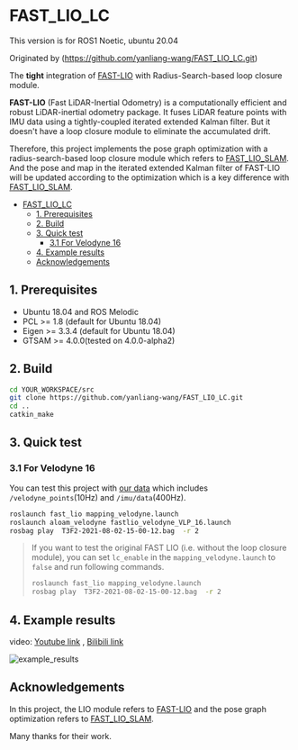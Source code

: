 # FAST_LIO_LC

This version is for ROS1 Noetic, ubuntu 20.04

Originated by (https://github.com/yanliang-wang/FAST_LIO_LC.git)


The **tight** integration of [FAST-LIO](https://github.com/hku-mars/FAST_LIO) with Radius-Search-based loop closure module.

**FAST-LIO** (Fast LiDAR-Inertial Odometry) is a computationally efficient and robust LiDAR-inertial odometry package. It fuses LiDAR feature points with IMU data using a tightly-coupled iterated extended Kalman filter. But it doesn't have a loop closure module to eliminate the accumulated drift.

Therefore, this project implements the pose graph optimization with a radius-search-based loop closure module which refers to [FAST_LIO_SLAM](https://github.com/gisbi-kim/FAST_LIO_SLAM). And the pose and map in the iterated extended Kalman filter of FAST-LIO will be updated according to the optimization which is a key difference with [FAST_LIO_SLAM](https://github.com/gisbi-kim/FAST_LIO_SLAM).

- [FAST_LIO_LC](#fast_lio_lc)
  - [1. Prerequisites](#1-prerequisites)
  - [2. Build](#2-build)
  - [3. Quick test](#3-quick-test)
    - [3.1 For Velodyne 16](#31-for-velodyne-16)
  - [4. Example results](#4-example-results)
  - [Acknowledgements](#acknowledgements)

## 1. Prerequisites

- Ubuntu 18.04 and ROS Melodic
- PCL >= 1.8 (default for Ubuntu 18.04)
- Eigen >= 3.3.4 (default for Ubuntu 18.04)
- GTSAM >= 4.0.0(tested on 4.0.0-alpha2)

## 2. Build

```bash
cd YOUR_WORKSPACE/src
git clone https://github.com/yanliang-wang/FAST_LIO_LC.git
cd ..
catkin_make
```

## 3. Quick test

### 3.1 For Velodyne 16

You can test this project with [our data](https://drive.google.com/file/d/1NGTN3aULoTMp3raF75LwMu-OUtzUx-zX/view?usp=sharing) which includes `/velodyne_points`(10Hz) and `/imu/data`(400Hz).

```bash
roslaunch fast_lio mapping_velodyne.launch
roslaunch aloam_velodyne fastlio_velodyne_VLP_16.launch
rosbag play  T3F2-2021-08-02-15-00-12.bag  -r 2
```

> If you want to test the original FAST LIO (i.e. without the loop closure module), you can set `lc_enable` in the `mapping_velodyne.launch` to `false` and run following commands.
>
> ```bash
> roslaunch fast_lio mapping_velodyne.launch
> rosbag play  T3F2-2021-08-02-15-00-12.bag  -r 2
> ```

## 4. Example results

video: [Youtube link](https://youtu.be/W5HYYPYBrn8) , [Bilibili link](https://www.bilibili.com/video/BV1sT4y1D7DC/)

![example_results](doc/fast-lio-lc-output.gif)

## Acknowledgements 
In this project, the LIO module refers to [FAST-LIO](https://github.com/hku-mars/FAST_LIO) and the pose graph optimization refers to [FAST_LIO_SLAM](https://github.com/gisbi-kim/FAST_LIO_SLAM).

Many thanks for their work.

